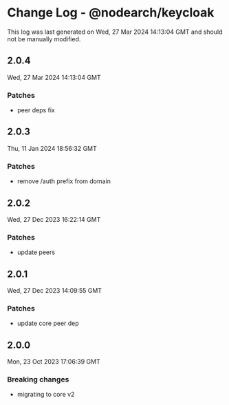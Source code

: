 # Change Log - @nodearch/keycloak

This log was last generated on Wed, 27 Mar 2024 14:13:04 GMT and should not be manually modified.

## 2.0.4
Wed, 27 Mar 2024 14:13:04 GMT

### Patches

-  peer deps fix

## 2.0.3
Thu, 11 Jan 2024 18:56:32 GMT

### Patches

- remove /auth prefix from domain

## 2.0.2
Wed, 27 Dec 2023 16:22:14 GMT

### Patches

- update peers

## 2.0.1
Wed, 27 Dec 2023 14:09:55 GMT

### Patches

- update core peer dep

## 2.0.0
Mon, 23 Oct 2023 17:06:39 GMT

### Breaking changes

- migrating to core v2

